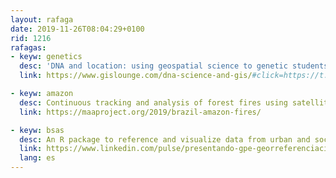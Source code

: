 ```yaml
--- 
layout: rafaga
date: 2019-11-26T08:04:29+0100
rid: 1216
rafagas:
- keyw: genetics
  desc: 'DNA and location: using geospatial science to genetic students allow mapping species variations and predict their distribution'
  link: https://www.gislounge.com/dna-science-and-gis/#click=https://t.co/frHVSBYxe4

- keyw: amazon
  desc: Continuous tracking and analysis of forest fires using satellite imagery reveal the origin of this summer devastating forest fires in the Amazon
  link: https://maaproject.org/2019/brazil-amazon-fires/

- keyw: bsas
  desc: An R package to reference and visualize data from urban and social programs in Buenos Aires is helping to evaluate their objectives and scope
  link: https://www.linkedin.com/pulse/presentando-gpe-georreferenciación-y-visualización-de-vazquez-brust/
  lang: es
---
```


